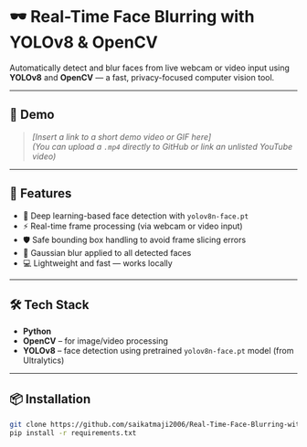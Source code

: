 # 🕶️ Real-Time Face Blurring with YOLOv8 & OpenCV

Automatically detect and blur faces from live webcam or video input using **YOLOv8** and **OpenCV** — a fast, privacy-focused computer vision tool.

---

## 🎥 Demo

> _[Insert a link to a short demo video or GIF here]_  
> _(You can upload a `.mp4` directly to GitHub or link an unlisted YouTube video)_

---

## 🚀 Features

- 🧠 Deep learning-based face detection with `yolov8n-face.pt`
- ⚡ Real-time frame processing (via webcam or video input)
- 🛡️ Safe bounding box handling to avoid frame slicing errors
- 🧊 Gaussian blur applied to all detected faces
- 💻 Lightweight and fast — works locally

---

## 🛠 Tech Stack

- **Python**
- **OpenCV** – for image/video processing
- **YOLOv8** – face detection using pretrained `yolov8n-face.pt` model (from Ultralytics)


---

## 📦 Installation

```bash
git clone https://github.com/saikatmaji2006/Real-Time-Face-Blurring-with-YOLOv8-OpenCV
pip install -r requirements.txt
